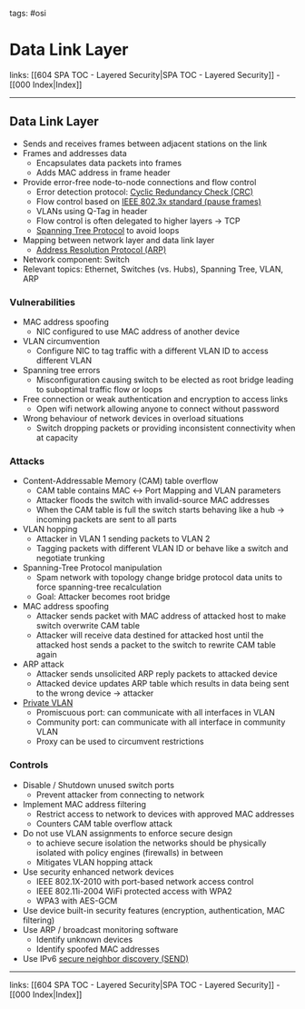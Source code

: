 tags: #osi

# Data Link Layer

links: [[604 SPA TOC - Layered Security|SPA TOC - Layered Security]] - [[000 Index|Index]]

---

## Data Link Layer

- Sends and receives frames between adjacent stations on the link
- Frames and addresses data
	- Encapsulates data packets into frames
	- Adds MAC address in frame header
- Provide error-free node-to-node connections and flow control
	- Error detection protocol: [Cyclic Redundancy Check (CRC)](https://en.wikipedia.org/wiki/Cyclic_redundancy_check)
	- Flow control based on [IEEE 802.3x standard (pause frames)](https://en.wikipedia.org/wiki/Ethernet_flow_control)
	- VLANs using Q-Tag in header
	- Flow control is often delegated to higher layers $\rightarrow$ TCP
	- [Spanning Tree Protocol](https://en.wikipedia.org/wiki/Spanning_Tree_Protocol) to avoid loops
- Mapping between network layer and data link layer
	- [Address Resolution Protocol (ARP)](https://en.wikipedia.org/wiki/Address_Resolution_Protocol)
- Network component: Switch
- Relevant topics: Ethernet, Switches (vs. Hubs), Spanning Tree, VLAN, ARP

### Vulnerabilities

- MAC address spoofing
	- NIC configured to use MAC address of another device
- VLAN circumvention
	- Configure NIC to tag traffic with a different VLAN ID to access different VLAN
- Spanning tree errors
	- Misconfiguration causing switch to be elected as root bridge leading to suboptimal traffic flow or loops
- Free connection or weak authentication and encryption to access links
	- Open wifi network allowing anyone to connect without password
- Wrong behaviour of network devices in overload situations
	- Switch dropping packets or providing inconsistent connectivity when at capacity

### Attacks

- Content-Addressable Memory (CAM) table overflow
	- CAM table contains MAC $\leftrightarrow$ Port Mapping and VLAN parameters
	- Attacker floods the switch with invalid-source MAC addresses
	- When the CAM table is full the switch starts behaving like a hub $\rightarrow$ incoming packets are sent to all parts
- VLAN hopping
	- Attacker in VLAN 1 sending packets to VLAN 2
	- Tagging packets with different VLAN ID or behave like a switch and negotiate trunking
- Spanning-Tree Protocol manipulation
	- Spam network with topology change bridge protocol data units to force spanning-tree recalculation
	- Goal: Attacker becomes root bridge
- MAC address spoofing
	- Attacker sends packet with MAC address of attacked host to make switch overwrite CAM table
	- Attacker will receive data destined for attacked host until the attacked host sends a packet to the switch to rewrite CAM table again
- ARP attack
	- Attacker sends unsolicited ARP reply packets to attacked device
	- Attacked device updates ARP table which results in data being sent to the wrong device $\rightarrow$ attacker
- [Private VLAN](https://kb.netgear.com/de/21618/Was-sind-private-VLANs-und-wie-funktionieren-sie-mit-meinem-Managed-Switch?language=de)
	- Promiscuous port: can communicate with all interfaces in VLAN
	- Community port: can communicate with all interface in community VLAN
	- Proxy can be used to circumvent restrictions

### Controls

- Disable / Shutdown unused switch ports
	- Prevent attacker from connecting to network
- Implement MAC address filtering
	- Restrict access to network to devices with approved MAC addresses
	- Counters CAM table overflow attack
- Do not use VLAN assignments to enforce secure design
	- to achieve secure isolation the networks should be physically isolated with policy engines (firewalls) in between
	- Mitigates VLAN hopping attack
- Use security enhanced network devices
	- IEEE 802.1X-2010 with port-based network access control
	- IEEE 802.11i-2004 WiFi protected access with WPA2
	- WPA3 with AES-GCM
- Use device built-in security features (encryption, authentication, MAC filtering)
- Use ARP / broadcast monitoring software
	- Identify unknown devices
	- Identify spoofed MAC addresses
- Use IPv6 [secure neighbor discovery (SEND)](https://en.wikipedia.org/wiki/Secure_Neighbor_Discovery)

---
links: [[604 SPA TOC - Layered Security|SPA TOC - Layered Security]] - [[000 Index|Index]]